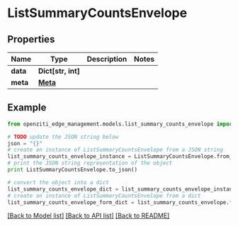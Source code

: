 # ListSummaryCountsEnvelope


## Properties
Name | Type | Description | Notes
------------ | ------------- | ------------- | -------------
**data** | **Dict[str, int]** |  | 
**meta** | [**Meta**](Meta.md) |  | 

## Example

```python
from openziti_edge_management.models.list_summary_counts_envelope import ListSummaryCountsEnvelope

# TODO update the JSON string below
json = "{}"
# create an instance of ListSummaryCountsEnvelope from a JSON string
list_summary_counts_envelope_instance = ListSummaryCountsEnvelope.from_json(json)
# print the JSON string representation of the object
print ListSummaryCountsEnvelope.to_json()

# convert the object into a dict
list_summary_counts_envelope_dict = list_summary_counts_envelope_instance.to_dict()
# create an instance of ListSummaryCountsEnvelope from a dict
list_summary_counts_envelope_form_dict = list_summary_counts_envelope.from_dict(list_summary_counts_envelope_dict)
```
[[Back to Model list]](../README.md#documentation-for-models) [[Back to API list]](../README.md#documentation-for-api-endpoints) [[Back to README]](../README.md)


